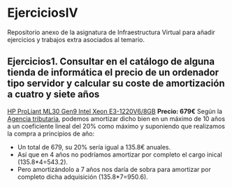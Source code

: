 # EjerciciosIV
Repositorio anexo de la asignatura de Infraestructura Virtual para añadir ejercicios y trabajos extra asociados al temario.

## Ejercicios1. Consultar en el catálogo de alguna tienda de informática el precio de un ordenador tipo servidor y calcular su coste de amortización a cuatro y siete años

[HP ProLiant ML30 Gen9 Intel Xeon E3-1220V6/8GB](ttps://www.pccomponentes.com/hp-proliant-ml30-gen9-intel-xeon-e3-1220v6-8gb?gclid=EAIaIQobChMIyeTA7pn05AIVFJ7VCh3Q_w1REAYYAyABEgKz-vD_BwE)
**Precio: 679€**
Según la [Agencia tributaria](https://www.agenciatributaria.es/AEAT.internet/Inicio/_Segmentos_/Empresas_y_profesionales/Empresas/Impuesto_sobre_Sociedades/Periodos_impositivos_a_partir_de_1_1_2015/Base_imponible/Amortizacion/Tabla_de_coeficientes_de_amortizacion_lineal_.shtml), podemos amortizar dicho bien en un máximo de 10 años a un coeficiente lineal del 20% como máximo y suponiendo que realizamos la compra a principios de año:

- Un total de 679, su 20% sería igual a 135.8€ anuales.
- Así que en 4 años no podríamos amortizar por completo el cargo inical (135.8*4=543.2).
- Pero amortizándolo a 7 años nos daría de sobra para amortizar por completo dicha adquisición (135.8*7=950.6).
  
